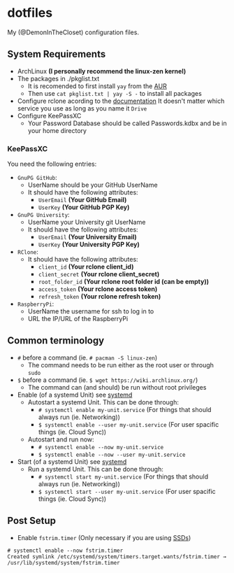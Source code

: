 # dotfiles

My (@DemonInTheCloset) configuration files.

## System Requirements

- ArchLinux __(I personally recommend the linux-zen kernel)__
- The packages in ./pkglist.txt
  - It is recomended to first install `yay` from the [AUR](https://aur.archlinux.org/packages/yay)
  - Then use `cat pkglist.txt | yay -S -` to install all packages
- Configure rclone acording to the [documentation](https://rclone.org/docs/)
It doesn't matter which service you use as long as you name it `Drive`
- Configure KeePassXC
  - Your Password Database should be called Passwords.kdbx and be in your home directory

### KeePassXC

You need the following entries:
- `GnuPG GitHub`:
  - UserName should be your GitHub UserName
  - It should have the following attributes:
    - `UserEmail` __(Your GitHub Email)__
    - `UserKey` __(Your GitHub PGP Key)__
- `GnuPG University`:
  - UserName your University git UserName
  - It should have the following attributes:
    - `UserEmail` __(Your University Email)__
    - `UserKey` __(Your University PGP Key)__
- `RClone`:
  - It should have the following attributes:
    - `client_id` __(Your rclone client_id)__
    - `client_secret` __(Your rclone client_secret)__
    - `root_folder_id` __(Your rclone root folder id (can be empty))__
    - `access_token` __(Your rclone access token)__
    - `refresh_token` __(Your rclone refresh token)__
- `RaspberryPi`:
  - UserName the username for ssh to log in to 
  - URL the IP/URL of the RaspberryPi

## Common terminology

- `#` before a command (ie. `# pacman -S linux-zen`)
  - The command needs to be run either as the root user or through `sudo`
- `$` before a command (ie. `$ wget https://wiki.archlinux.org/`)
  - The command can (and should) be run without root privileges
- Enable (of a systemd Unit) see [systemd](https://wiki.archlinux.org/title/systemd#Using_units)
  - Autostart a systemd Unit. This can be done through:
    - `# systemctl enable my-unit.service` (For things that should always run (ie. Networking))
    - `$ systemctl enable --user my-unit.service` (For user spacific things (ie. Cloud Sync))
  - Autostart and run now:
    - `# systemctl enable --now my-unit.service`
    - `$ systemctl enable --now --user my-unit.service`
- Start (of a systemd Unit) see [systemd](https://wiki.archlinux.org/title/systemd#Using_units)
  - Run a systemd Unit. This can be done through:
    - `# systemctl start my-unit.service` (For things that should always run (ie. Networking))
    - `$ systemctl start --user my-unit.service` (For user spacific things (ie. Cloud Sync))

## Post Setup

- Enable `fstrim.timer` (Only necessary if you are using [SSDs](https://wiki.archlinux.org/title/Solid_state_drive))

```console
# systemctl enable --now fstrim.timer
Created symlink /etc/systemd/system/timers.target.wants/fstrim.timer → /usr/lib/systemd/system/fstrim.timer
```
